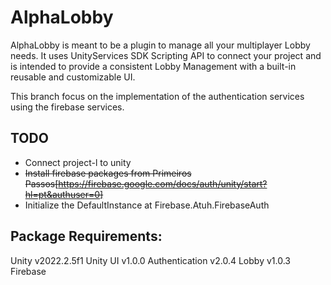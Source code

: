 # AlphaLobby

AlphaLobby is meant to be a plugin to manage all your multiplayer Lobby needs.
It uses UnityServices SDK Scripting API to connect your project and is intended to provide a consistent Lobby Management with a built-in reusable and customizable UI.

This branch focus on the implementation of the authentication services using the firebase services.
## TODO
* Connect project-l to unity
* ~~Install firebase packages from Primeiros Passos[https://firebase.google.com/docs/auth/unity/start?hl=pt&authuser=0]~~
* Initialize the DefaultInstance at Firebase.Atuh.FirebaseAuth

## Package Requirements:
Unity v2022.2.5f1
Unity UI v1.0.0
Authentication v2.0.4
Lobby v1.0.3
Firebase